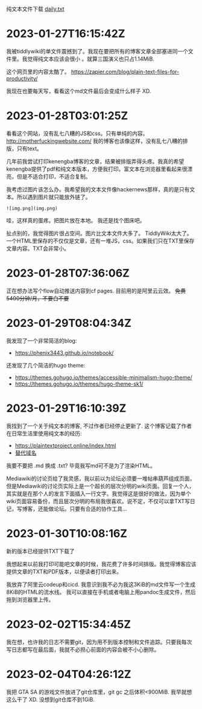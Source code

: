 纯文本文件下载 [daily.txt](daily.txt)

# 2023-01-27T16:15:42Z

我被tiddlywiki的单文件震撼到了。我现在要把所有的博客文章全部塞进同一个文件里。我觉得纯文本应该会很小 。就算三国演义也只占1.14MiB.

这个网页里的内容太酷了。 https://zapier.com/blog/plain-text-files-for-productivity/

我现在也要每天写，看看这个md文件最后会变成什么样子 XD.


# 2023-01-28T03:01:25Z

看看这个网站，没有乱七八糟的JS和css。只有单纯的内容。
http://motherfuckingwebsite.com/
我的博客也该像这样，没有乱七八糟的排版，只有text。

几年前我尝试打印kenengba博客的文章，结果被排版弄得头疼。我真的希望kenengba提供了pdf和纯文本版本，方便我打印。富文本在浏览器里看起来很漂亮，但是不适合打印，不适合复制。

我考虑过图片该怎么办。我希望我的文本文件像hackernews那样，真的是只有文本。所以遇到图片就只能放外链了。

`![img.png](img.png)`

哇，这样真的蛋疼。把图片放在本地。
我还是找个图床吧。

扯点别的，我觉得图片很占空间。图片比文本文件大多了。
TiddlyWiki太大了。一个HTML里保存的不仅仅是文章，还有一堆JS，css。如果我们只在TXT里保存文章内容。TXT会非常小。


# 2023-01-28T07:36:06Z

正在想办法写个flow自动推送内容到cf pages. 目前用的是阿里云云效。
~~免费 5400分钟/月，不要白不要~~

# 2023-01-29T08:04:34Z

我发现了一个非常简洁的blog:

* https://phenix3443.github.io/notebook/

还发现了几个简洁的hugo theme:

* https://themes.gohugo.io/themes/accessible-minimalism-hugo-theme/
* https://themes.gohugo.io/themes/hugo-theme-sk1/


# 2023-01-29T16:10:39Z

我找到了一个关于纯文本的博客, 不过作者已经停止更新了. 这个博客记载了作者在日常生活里使用纯文本的经历:

* https://plaintextproject.online/index.html
* [替代域名](https://scottnesbitt.gitlab.io)

我要不要把 .md 换成 .txt? 毕竟我写md可不是为了渲染HTML。

Mediawiki的讨论页给了我灵感，我以前以为论坛必须要一堆帖串葫芦组成页面，但是Mediawiki的讨论页实际上是一个超长的层次分明的wiki页面。回复一个人，其实就是在那个人的发言下面插入一行文字。我觉得这是很好的做法，因为单个wiki页面容易备份，而且层次分明的布局我很喜欢。说不定，不仅可以拿TXT写日记，写博客，还能做论坛。只要有合适的协作工具...


# 2023-01-30T10:08:16Z

新的版本已经提供TXT下载了

我想起来以前我打印可能吧文章的时候，我花费了许多时间排版。我觉得博客应该提供文章的TXT和PDF版本，以便读者打印出来。

我放弃了阿里云codeup和cicd. 我意识到我不必为我这3KiB的md文件写一个生成8KiB的HTML的流水线。
我可以直接在手机或者电脑上用pandoc生成文件，然后拖到浏览器里上传。

# 2023-02-02T15:34:45Z

我在想，也许我的日志不需要git，因为用不到版本控制和文件追踪。只要我每次写日志都写在最后面，我就不必担心前面的内容会被不小心删除。


# 2023-02-04T04:26:12Z

我把 GTA SA 的游戏文件放进了git仓库里，git gc 之后体积<900MiB. 我早就想这么干了 XD. 没想到git仓库不到1GiB.

